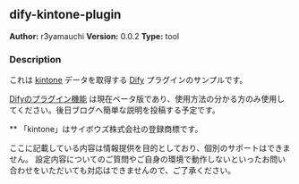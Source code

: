 ## dify-kintone-plugin

**Author:** r3yamauchi
**Version:** 0.0.2
**Type:** tool

### Description

これは [kintone](https://kintone.cybozu.co.jp/) データを取得する [Dify](https://dify.ai/jp) プラグインのサンプルです。

[Difyのプラグイン機能](https://docs.dify.ai/ja-jp/plugins/introduction) は現在ベータ版であり、使用方法の分かる方のみ使用してください。後日ブログへ簡単な説明を投稿する予定です。

** 「kintone」はサイボウズ株式会社の登録商標です。

ここに記載している内容は情報提供を目的としており、個別のサポートはできません。
設定内容についてのご質問やご自身の環境で動作しないといったお問い合わせをいただいても対応はできませんので、ご了承ください。
